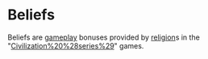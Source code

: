 # Beliefs

Beliefs are [gameplay](gameplay) bonuses provided by [religion](religion)s in the "[Civilization%20%28series%29](Civilization)" games.